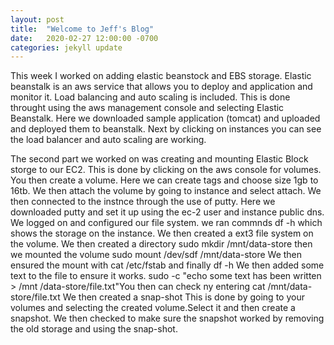 ```yaml
---
layout: post
title:  "Welcome to Jeff's Blog"
date:   2020-02-27 12:00:00 -0700
categories: jekyll update
---
```




This week I worked on adding elastic beanstock and EBS storage. Elastic beanstalk is an aws service 
that allows you to deploy and application and monitor it. Load balancing and auto scaling is included. 
This is done throught using the aws management console and selecting Elastic Beanstalk. Here we 
downloaded  sample application (tomcat) and uploaded and deployed them to beanstalk. Next by 
clicking on instances you can see the load balancer and auto scaling are working. 

The second part we worked on was creating and mounting Elastic Block storge to our EC2. This is 
done by clicking on the aws console for volumes. You then create a volume. Here we can create tags 
and choose size 1gb to 16tb. We then attach the volume by going to instance and select attach.
We then connected to the instnce through the use of putty. Here we downloaded putty and set it up
using the ec-2 user and instance public dns. We logged on and configured our file system. 
we ran commnds df -h which shows the storage on the instance. We then created a ext3 file system 
on the volume. We then created a directory sudo mkdir /mnt/data-store  then we mounted the volume 
sudo mount /dev/sdf /mnt/data-store   We then ensured the mount with cat /etc/fstab and finally df -h
We then added some text to the file to ensure it works. sudo -c "echo some text has been written  > /mnt
/data-store/file.txt"You then can check ny entering cat /mnt/data-store/file.txt  We then created a snap-shot
This is done by going to your volumes and selecting the created volume.Select it and then create a snapshot.
We then checked to make sure the snapshot worked by removing the old storage and using the snap-shot. 